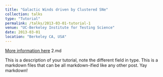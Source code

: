 ```yaml
---
title: "Galactic Winds driven by Clustered SNe"
collection: talks
type: "Tutorial"
permalink: /talks/2013-03-01-tutorial-1
venue: "UC-Berkeley Institute for Testing Science"
date: 2013-03-01
location: "Berkeley CA, USA"
---
```


[More information here](http://exampleurl.com)
2.md

This is a description of your tutorial, note the different field in type. This is a markdown files that can be all markdown-ified like any other post. Yay markdown!
